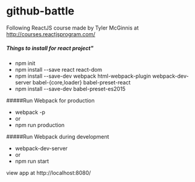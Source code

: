# github-battle

Following ReactJS course made by Tyler McGinnis at http://courses.reactjsprogram.com/

##### Things to install for react project"
* npm init
* npm install --save react react-dom
* npm install --save-dev webpack html-webpack-plugin webpack-dev-server babel-{core,loader} babel-preset-react
* npm install --save-dev babel-preset-es2015



#####Run Webpack for production
* webpack -p
* or
* npm run production


#####Run Webpack during development

* webpack-dev-server
* or 
* npm run start

view app at
http://localhost:8080/
